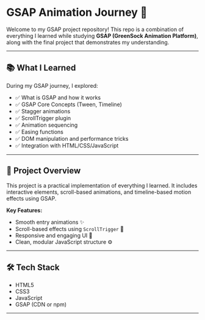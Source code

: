 # GSAP Animation Journey 🚀

Welcome to my GSAP project repository! This repo is a combination of everything I learned while studying **GSAP (GreenSock Animation Platform)**, along with the final project that demonstrates my understanding.

---

## 📚 What I Learned

During my GSAP journey, I explored:

- ✅ What is GSAP and how it works
- ✅ GSAP Core Concepts (Tween, Timeline)
- ✅ Stagger animations
- ✅ ScrollTrigger plugin
- ✅ Animation sequencing
- ✅ Easing functions
- ✅ DOM manipulation and performance tricks
- ✅ Integration with HTML/CSS/JavaScript

---

## 🎯 Project Overview

This project is a practical implementation of everything I learned. It includes interactive elements, scroll-based animations, and timeline-based motion effects using GSAP.

**Key Features:**

- Smooth entry animations ✨  
- Scroll-based effects using `ScrollTrigger` 📜  
- Responsive and engaging UI 🎨  
- Clean, modular JavaScript structure ⚙️

---

## 🛠️ Tech Stack

- HTML5
- CSS3
- JavaScript
- GSAP (CDN or npm)

---
